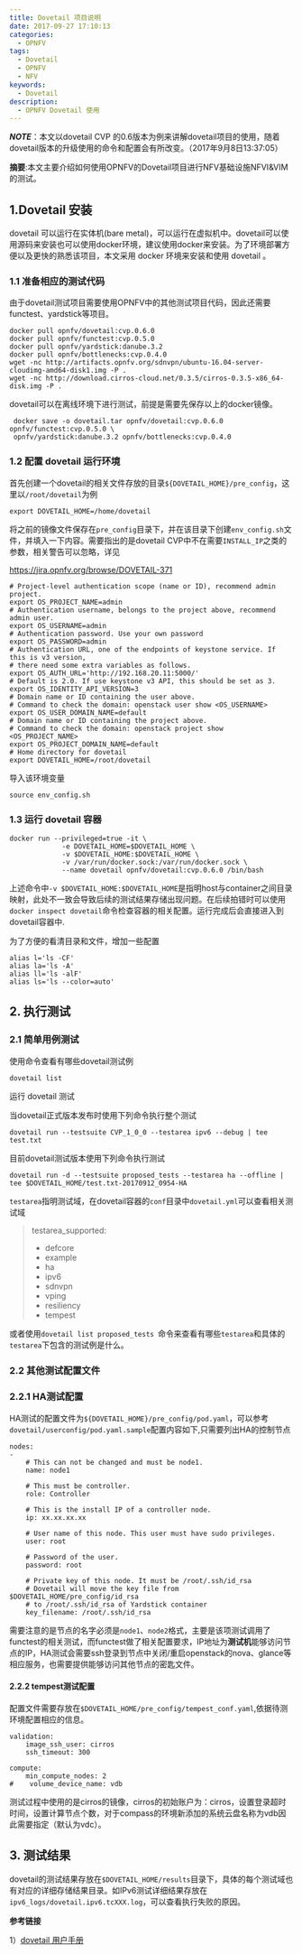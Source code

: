 ```yaml
---
title: Dovetail 项目说明
date: 2017-09-27 17:10:13
categories:
  - OPNFV
tags:
  - Dovetail
  - OPNFV
  - NFV
keywords:
  - Dovetail
description:
  - OPNFV Dovetail 使用
---
```


***NOTE***：本文以dovetail CVP 的0.6版本为例来讲解dovetail项目的使用，随着dovetail版本的升级使用的命令和配置会有所改变。（2017年9月8日13:37:05）

**摘要**:本文主要介绍如何使用OPNFV的Dovetail项目进行NFV基础设施NFVI&VIM的测试。

<!--more-->

## 1.Dovetail 安装

dovetail 可以运行在实体机(bare metal)，可以运行在虚拟机中。dovetail可以使用源码来安装也可以使用docker环境，建议使用docker来安装。为了环境部署方便以及更快的熟悉该项目，本文采用 docker 环境来安装和使用 dovetail 。

### 1.1 准备相应的测试代码

由于dovetail测试项目需要使用OPNFV中的其他测试项目代码，因此还需要functest、yardstick等项目。

```shell
docker pull opnfv/dovetail:cvp.0.6.0
docker pull opnfv/functest:cvp.0.5.0
docker pull opnfv/yardstick:danube.3.2
docker pull opnfv/bottlenecks:cvp.0.4.0
wget -nc http://artifacts.opnfv.org/sdnvpn/ubuntu-16.04-server-cloudimg-amd64-disk1.img -P .
wget -nc http://download.cirros-cloud.net/0.3.5/cirros-0.3.5-x86_64-disk.img -P .
```

dovetail可以在离线环境下进行测试，前提是需要先保存以上的docker镜像。

```shell
 docker save -o dovetail.tar opnfv/dovetail:cvp.0.6.0 opnfv/functest:cvp.0.5.0 \
 opnfv/yardstick:danube.3.2 opnfv/bottlenecks:cvp.0.4.0
```

### 1.2 配置 dovetail 运行环境

首先创建一个dovetail的相关文件存放的目录`${DOVETAIL_HOME}/pre_config`，这里以`/root/dovetail`为例

```shell
export DOVETAIL_HOME=/home/dovetail
```

将之前的镜像文件保存在`pre_config`目录下，并在该目录下创建`env_config.sh`文件，并填入一下内容。需要指出的是dovetail CVP中不在需要`INSTALL_IP`之类的参数，相关警告可以忽略，详见

https://jira.opnfv.org/browse/DOVETAIL-371

```shell
# Project-level authentication scope (name or ID), recommend admin project.
export OS_PROJECT_NAME=admin
# Authentication username, belongs to the project above, recommend admin user.
export OS_USERNAME=admin
# Authentication password. Use your own password
export OS_PASSWORD=admin
# Authentication URL, one of the endpoints of keystone service. If this is v3 version,
# there need some extra variables as follows.
export OS_AUTH_URL='http://192.168.20.11:5000/'
# Default is 2.0. If use keystone v3 API, this should be set as 3.
export OS_IDENTITY_API_VERSION=3
# Domain name or ID containing the user above.
# Command to check the domain: openstack user show <OS_USERNAME>
export OS_USER_DOMAIN_NAME=default
# Domain name or ID containing the project above.
# Command to check the domain: openstack project show <OS_PROJECT_NAME>
export OS_PROJECT_DOMAIN_NAME=default
# Home directory for dovetail
export DOVETAIL_HOME=/root/dovetail
```

导入该环境变量

```shell
source env_config.sh
```

### 1.3 运行 dovetail 容器

```shell
docker run --privileged=true -it \
             -e DOVETAIL_HOME=$DOVETAIL_HOME \
             -v $DOVETAIL_HOME:$DOVETAIL_HOME \
             -v /var/run/docker.sock:/var/run/docker.sock \
             --name dovetail opnfv/dovetail:cvp.0.6.0 /bin/bash 
```

上述命令中`-v $DOVETAIL_HOME:$DOVETAIL_HOME`是指明host与container之间目录映射，此处不一致会导致后续的测试结果存储出现问题。在后续拍错时可以使用`docker inspect dovetail`命令检查容器的相关配置。运行完成后会直接进入到dovetail容器中.

为了方便的看清目录和文件，增加一些配置

```shell
alias l='ls -CF'
alias la='ls -A'
alias ll='ls -alF'
alias ls='ls --color=auto'
```

## 2. 执行测试

### 2.1 简单用例测试

使用命令查看有哪些dovetail测试例

```shell
dovetail list
```

运行 dovetail 测试

当dovetail正式版本发布时使用下列命令执行整个测试

```shell
dovetail run --testsuite CVP_1_0_0 --testarea ipv6 --debug | tee test.txt
```

目前dovetail测试版本使用下列命令执行测试

```shell
dovetail run -d --testsuite proposed_tests --testarea ha --offline | tee $DOVETAIL_HOME/test.txt-20170912_0954-HA
```

`testarea`指明测试域，在dovetail容器的`conf`目录中`dovetail.yml`可以查看相关测试域

> testarea_supported:
>
> - defcore
> - example
> - ha
> - ipv6
> - sdnvpn
> - vping
> - resiliency
> - tempest

或者使用`dovetail list proposed_tests `命令来查看有哪些`testarea`和具体的`testarea`下包含的测试例是什么。

### 2.2 其他测试配置文件

### 2.2.1 HA测试配置

HA测试的配置文件为`${DOVETAIL_HOME}/pre_config/pod.yaml`，可以参考`dovetail/userconfig/pod.yaml.sample`配置内容如下,只需要列出HA的控制节点

```
nodes:
-
    # This can not be changed and must be node1.
    name: node1

    # This must be controller.
    role: Controller

    # This is the install IP of a controller node.
    ip: xx.xx.xx.xx

    # User name of this node. This user must have sudo privileges.
    user: root

    # Password of the user.
    password: root
    
    # Private key of this node. It must be /root/.ssh/id_rsa
    # Dovetail will move the key file from $DOVETAIL_HOME/pre_config/id_rsa
    # to /root/.ssh/id_rsa of Yardstick container
    key_filename: /root/.ssh/id_rsa
```

需要注意的是节点的名字必须是`node1`、`node2`格式，主要是该项测试调用了functest的相关测试，而functest做了相关配置要求，IP地址为**测试机**能够访问节点的IP，HA测试会需要ssh登录到节点中关闭/重启openstack的nova、glance等相应服务，也需要提供能够访问其他节点的密匙文件。

#### 2.2.2 tempest测试配置

配置文件需要存放在`$DOVETAIL_HOME/pre_config/tempest_conf.yaml`,依据待测环境配置相应的信息。

```shell
validation:
    image_ssh_user: cirros
    ssh_timeout: 300

compute:
    min_compute_nodes: 2
#    volume_device_name: vdb
```

测试过程中使用的是cirros的镜像，cirros的初始账户为：cirros，设置登录超时时间，设置计算节点个数，对于compass的环境新添加的系统云盘名称为vdb因此需要指定（默认为vdc）。

## 3. 测试结果

dovetail的测试结果存放在`$DOVETAIL_HOME/results`目录下，具体的每个测试域也有对应的详细存储结果目录。如IPv6测试详细结果存放在`ipv6_logs/dovetail.ipv6.tcXXX.log`，可以查看执行失败的原因。



**参考链接**

1）[dovetail 用户手册](http://artifacts.opnfv.org/dovetail/docs/testing_user_userguide/index.html)

